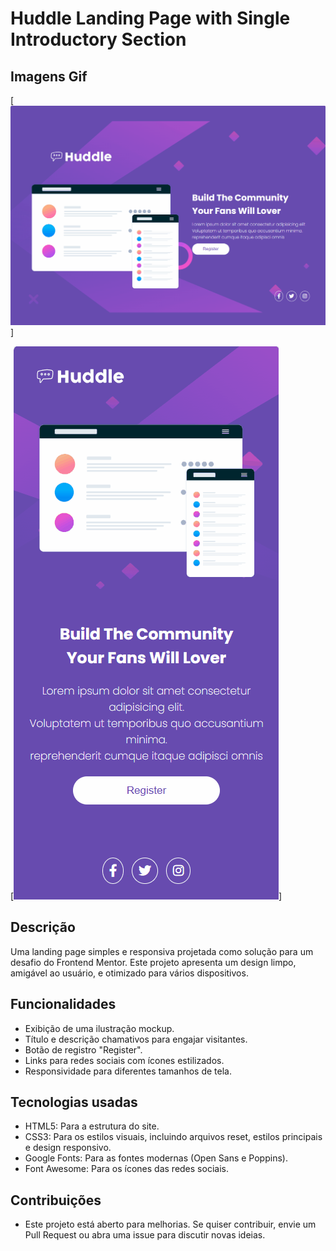 # Huddle Landing Page with Single Introductory Section

## Imagens Gif
[<img src="./src/images/Imagem-Desktop.gif" alt="gif do Projeto Huddle Base">]

[<img src="./src/images/Imagem-Mobile.gif" alt="gif do Projeto Huddle Base">]

## Descrição
Uma landing page simples e responsiva projetada como solução para um desafio do Frontend Mentor. Este projeto apresenta um design limpo, amigável ao usuário, e otimizado para vários dispositivos.

## Funcionalidades
- Exibição de uma ilustração mockup.
- Título e descrição chamativos para engajar visitantes.
- Botão de registro "Register".
- Links para redes sociais com ícones estilizados.
- Responsividade para diferentes tamanhos de tela.

## Tecnologias usadas
- HTML5: Para a estrutura do site.
- CSS3: Para os estilos visuais, incluindo arquivos reset, estilos principais e design responsivo.
- Google Fonts: Para as fontes modernas (Open Sans e Poppins).
- Font Awesome: Para os ícones das redes sociais.

## Contribuições
- Este projeto está aberto para melhorias. Se quiser contribuir, envie um Pull Request ou abra uma issue para discutir novas ideias.